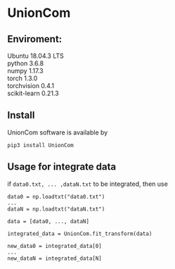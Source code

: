 # UnionCom

## Enviroment:
Ubuntu 18.04.3 LTS  
python 3.6.8  
numpy 1.17.3  
torch 1.3.0  
torchvision 0.4.1  
scikit-learn 0.21.3  

## Install
UnionCom software is available by
```
pip3 install UnionCom
```

## Usage for integrate data
if ```data0.txt, ... ,dataN.txt``` to be integrated, then use
```
data0 = np.loadtxt("data0.txt")
...
dataN = np.loadtxt("dataN.txt")

data = [data0, ..., dataN]

integrated_data = UnionCom.fit_transform(data)

new_data0 = integrated_data[0]
...
new_dataN = integrated_data[N]
```
